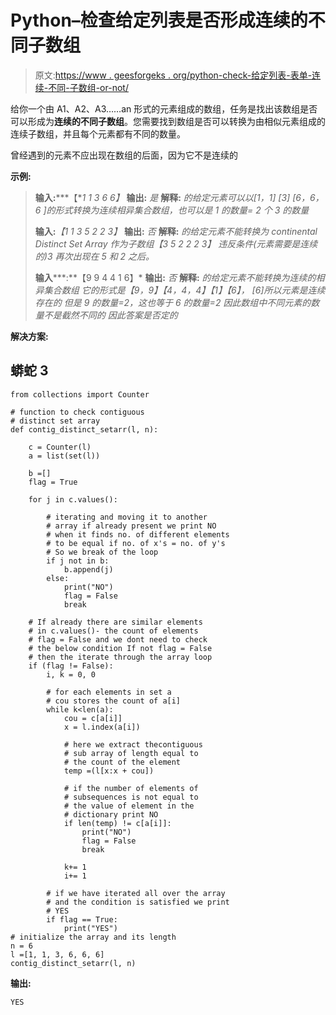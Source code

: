 # Python–检查给定列表是否形成连续的不同子数组

> 原文:[https://www . geesforgeks . org/python-check-给定列表-表单-连续-不同-子数组-or-not/](https://www.geeksforgeeks.org/python-check-whether-the-given-list-forms-contiguous-distinct-sub-array-or-not/)

给你一个由 A1、A2、A3……an 形式的元素组成的数组，任务是找出该数组是否可以形成为**连续的不同子数组**。您需要找到数组是否可以转换为由相似元素组成的连续子数组，并且每个元素都有不同的数量。

曾经遇到的元素不应出现在数组的后面，因为它不是连续的

**示例:**

> **输入:*****【**1 1 3 6 6】*
> **输出:** *是*
> **解释:**
> *的给定元素可以以[1，1] [3] [6，6，6 ]的形式转换为连续相异集合数组，也可以是*
> *1 的数量= 2 个*
> *3 的数量*
> 
> **输入:***【1 1 3 5 2 2 3】*
> **输出:** *否*
> **解释:**
> *的给定元素不能转换为 continental Distinct Set Array 作为子数组【3 5 2 2 2 3】*
> *违反条件(元素需要是连续的)3 再次出现在 5 和 2 之后。*
> 
> **输入*****:**【9 9 4 4 1 6】*
> **输出:** *否*
> **解释:**
> *的给定元素不能转换为连续的相异集合数组*
> *它的形式是【9，9】【4，4，4】【1】【6】， [6]所以元素是连续存在的*
> *但是 9 的数量=2，这也等于 6 的数量=2*
> *因此数组中不同元素的数量不是截然不同的*
> *因此答案是否定的*

**解决方案:**

## 蟒蛇 3

```
from collections import Counter

# function to check contiguous
# distinct set array
def contig_distinct_setarr(l, n):

    c = Counter(l)
    a = list(set(l))

    b =[]
    flag = True

    for j in c.values():

        # iterating and moving it to another
        # array if already present we print NO
        # when it finds no. of different elements
        # to be equal if no. of x's = no. of y's
        # So we break of the loop
        if j not in b:
            b.append(j)
        else:
            print("NO")
            flag = False
            break

    # If already there are similar elements
    # in c.values()- the count of elements
    # flag = False and we dont need to check
    # the below condition If not flag = False
    # then the iterate through the array loop
    if (flag != False):
        i, k = 0, 0

        # for each elements in set a
        # cou stores the count of a[i]
        while k<len(a):
            cou = c[a[i]]
            x = l.index(a[i])

            # here we extract thecontiguous
            # sub array of length equal to
            # the count of the element
            temp =(l[x:x + cou])

            # if the number of elements of
            # subsequences is not equal to
            # the value of element in the
            # dictionary print NO
            if len(temp) != c[a[i]]:
                print("NO")
                flag = False
                break

            k+= 1
            i+= 1

        # if we have iterated all over the array
        # and the condition is satisfied we print
        # YES
        if flag == True:
            print("YES")
# initialize the array and its length
n = 6
l =[1, 1, 3, 6, 6, 6]
contig_distinct_setarr(l, n)
```

**输出:**

```
YES
```